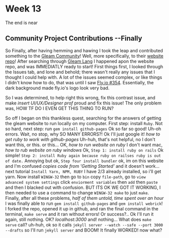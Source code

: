 # Week 13
The end is near

## Community Project Contributions --Finally
So Finally, after having hemming and hawing I took the leap and contributed something to the [Gleam Community](https://github.com/gleam-lang/gleam)! Well, more specifically, to their [website repo](https://github.com/gleam-lang/website)! After searching through [Gleam Lang](https://github.com/gleam-lang) I happened apon the website repo, and was IMMEDIATLY ready to start! First things first, I looked through the Issues tab, and lone and behold; there wasn't really any issues that I thought I could help with. A lot of the issues seemed complex, or like things I didn't know how to do, that was until I saw [Fly.io #354](https://github.com/gleam-lang/website/issues/354). Essentially, the dark background made fly.io's logo look very bad.

So I was determined, to help right this wrong, fix this contrast issue, and make *insert UI/UX/Designer prof* proud and fix this issue! The only problem was, HOW TF DO I EVEN GET THIS THING TO RUN?

So off I began on this thankless quest, searching for the answers of getting the gleam website to run locally on my computer. First step: install `Ruby`. Not so hard, next step: run `gem install github-pages` Ok so far so good! Uh-oh errors. Wait, no stop, why SO MANY ERRORS?! Ok I'll just google it! _how to get ruby to work with github-pages_ Uh-huh, that's not helpful, no I don't want this, or this. or this... OK, _how to run website on ruby_ I don't want mac, _how to rub website on ruby windows_ Ok, `Step 1: install ruby on rails` Ok simple! `Step 2: install Ruby again because ruby on railses ruby is out of date.` Annoying but ok, `Step four install bundler` ok, im on this website and I'm confused _copies code from 'Getting Started'_ and it doesn't work... next tutorial `Install Yarn, NPM, RUBY` I have 2/3 already installed, so i'll get yarn. Now install `WINGW-32` then go to `bin` copy `file-path`, go to `view advanced system settings` click `enviorment variables` then `add` then `paste` and  then I blacked out with confusion. BUT ITS OK WE GOT IT WORKING, I then needed to use a command to change `WINGW-32 make` to just `make`. Finally, after all these problems, _half of them untold, time spent over an hour_ I was finally able to run `gem install github-pages` and `gem install webrick`! I forked the repo, opened it up in github, and ran the final command in the terminal, `make serve` and it ran without errors! Or success?.. Ok I'll run it again, still nothing. OK? _localhost:3000_ and! nothing... What does `make serve` call? uh-huh, ok so it calls `jekyll server --watch --safe --port 3000 --drafts` so I'll run `jekyll server` and BOOM! It finally WORKED! now what?
